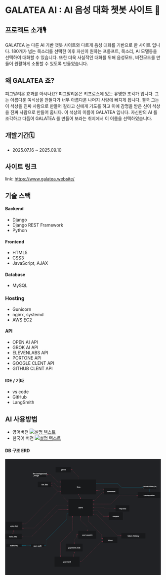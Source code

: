 # GALATEA AI : AI 음성 대화 쳇봇 사이트 🤖
## 프로젝트 소개🎙️
GALATEA 는 다른 AI 기반 챗봇 사이트와 다르게 음성 대화를 기반으로 한 사이트 입니다. 180개가 넘는 목소리를 선택한 이후 자신이 원하는 프롬프트, 목소리, AI 모델등을 선택하여 대화할 수 있습니다. 또한 더욱 사실적인 대화를 위해 음성모드, 비전모드를 만들어 원활하게 소통할 수 있도록 만들었습니다. 
## 왜 GALATEA 죠?
피그말리온 효과를 아시나요? 피그말리온은 키프로스에 있는 유명한 조각가 입니다. 그는 아름다운 여석상을 만들다가 너무 아름다운 나머지 사랑에 빠지게 됩니다. 결국 그는 이 석상을 진짜 사람으로 만들어 갈라고 신에게 기도를 하고 이에 감명을 받은 신이 석상을 진짜 사람으로 만들어 줍니다. 이 석상의 이름이 GALATEA 입니다. 자신만의 AI 를 조각하고 다듬어 GALATEA 를 만들어 보라는 취지에서 이 이름을 선택하였습니다.
## 개발기간🗓️
- 2025.07.16 ~ 2025.09.10

## 사이트 링크
link: https://www.galatea.website/

## 기술 스택
#### Backend
- Django
- Django REST Framework
- Python
#### Frontend
- HTML5
- CSS3
- JavaScript, AJAX
#### Database 
- MySQL

### Hosting
- Gunicorn
- nginx, systemd
- AWS EC2
#### API
- OPEN AI API
- GROK AI API
- ELEVENLABS API 
- PORTONE API
- GOOGLE CLENT API
- GITHUB CLENT API
#### IDE / 기타
- vs code
- GitHub
- LangSmith


## AI 사용방법
- 영어버전
[![설명 텍스트](https://img.youtube.com/vi/UeCPVia2tM8/0.jpg)](https://youtu.be/UeCPVia2tM8)
- 한국어 버전
[![설명 텍스트](https://img.youtube.com/vi/UeCPVia2tM8/0.jpg)](https://youtu.be/ZxI37zHv0hg)

#### DB 구조 ERD
![스크린샷](database.png)



